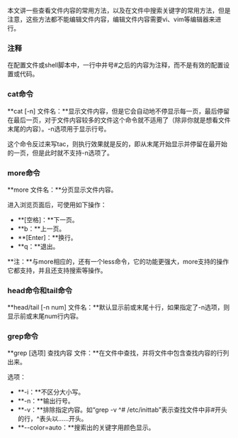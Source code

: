 本文讲一些查看文件内容的常用方法，以及在文件中搜索关键字的常用方法，但是注意，这些方法都不能编辑文件内容，编辑文件内容需要vi、vim等编辑器来进行。

### 注释

在配置文件或shell脚本中，一行中井号\#之后的内容为注释，而不是有效的配置设置或代码。

### cat命令

**cat \[-n\] 文件名：**显示文件内容，但是它会自动地不停显示每一页，最后停留在最后一页，对于文件内容较多的文件这个命令就不适用了（除非你就是想看文件末尾的内容）。-n选项用于显示行号。

这个命令反过来写tac，则执行效果就是反的，即从末尾开始显示并停留在最开始的一页，但是此时就不支持-n选项了。

### more命令

**more 文件名：**分页显示文件内容。

进入浏览页面后，可使用如下操作：

* **\[空格\]：**下一页。
* **b：**上一页。
* **\[Enter\]：**换行。
* **q：**退出。

**注：**与more相应的，还有一个less命令，它的功能更强大，more支持的操作它都支持，并且还支持搜索等操作。

### head命令和tail命令

**head/tail \[-n num\] 文件名：**默认显示前或末尾十行，如果指定了-n选项，则显示前或末尾num行内容。

### grep命令

**grep \[选项\] 查找内容 文件：**在文件中查找，并将文件中包含查找内容的行列出来。

选项：

* **-i：**不区分大小写。
* **-n：**输出行号。
* **-v：**排除指定内容。如“grep -v ^\# /etc/inittab”表示查找文件中非\#开头的行，^表头以……开头。
* **--color=auto：**搜索出的关键字用颜色显示。



